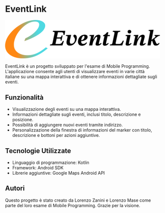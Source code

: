 # EventLink

![EventLink Logo](Logo.png)

EventLink è un progetto sviluppato per l'esame di Mobile Programming. L'applicazione consente agli utenti di visualizzare eventi in varie città italiane su una mappa interattiva e di ottenere informazioni dettagliate sugli eventi.

## Funzionalità

- Visualizzazione degli eventi su una mappa interattiva.
- Informazioni dettagliate sugli eventi, inclusi titolo, descrizione e posizione.
- Possibilità di aggiungere nuovi eventi tramite indirizzo.
- Personalizzazione della finestra di informazioni del marker con titolo, descrizione e bottoni per azioni aggiuntive.

## Tecnologie Utilizzate

- Linguaggio di programmazione: Kotlin
- Framework: Android SDK
- Librerie aggiuntive: Google Maps Android API

## Autori

Questo progetto è stato creato da Lorenzo Zanini e Lorenzo Mase come parte del loro esame di Mobile Programming. Grazie per la visione.
